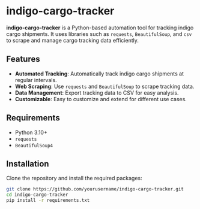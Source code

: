 # indigo-cargo-tracker

**indigo-cargo-tracker** is a Python-based automation tool for tracking indigo cargo shipments. It uses libraries such as `requests`, `BeautifulSoup`, and `csv` to scrape and manage cargo tracking data efficiently.

## Features

- **Automated Tracking**: Automatically track indigo cargo shipments at regular intervals.
- **Web Scraping**: Use `requests` and `BeautifulSoup` to scrape tracking data.
- **Data Management**: Export tracking data to CSV for easy analysis.
- **Customizable**: Easy to customize and extend for different use cases.

## Requirements

- Python 3.10+
- `requests`
- `BeautifulSoup4`

## Installation

Clone the repository and install the required packages:

```bash
git clone https://github.com/yourusername/indigo-cargo-tracker.git
cd indigo-cargo-tracker
pip install -r requirements.txt
